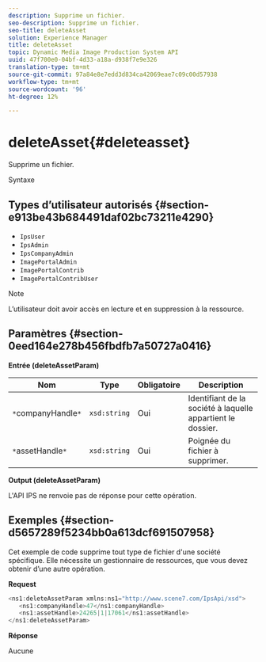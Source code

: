 ```yaml
---
description: Supprime un fichier.
seo-description: Supprime un fichier.
seo-title: deleteAsset
solution: Experience Manager
title: deleteAsset
topic: Dynamic Media Image Production System API
uuid: 47f700e0-04bf-4d33-a18a-d938f7e9e326
translation-type: tm+mt
source-git-commit: 97a84e8e7edd3d834ca42069eae7c09c00d57938
workflow-type: tm+mt
source-wordcount: '96'
ht-degree: 12%

---
```



# deleteAsset{#deleteasset}

Supprime un fichier.

Syntaxe

## Types d’utilisateur autorisés {#section-e913be43b684491daf02bc73211e4290}

* `IpsUser`
* `IpsAdmin`
* `IpsCompanyAdmin`
* `ImagePortalAdmin`
* `ImagePortalContrib`
* `ImagePortalContribUser`

>[!NOTE]
>
>L’utilisateur doit avoir accès en lecture et en suppression à la ressource.

## Paramètres {#section-0eed164e278b456fbdfb7a50727a0416}

**Entrée (deleteAssetParam)**

| Nom | Type | Obligatoire | Description |
|---|---|---|---|
| `*`companyHandle`*` | `xsd:string` | Oui | Identifiant de la société à laquelle appartient le dossier. |
| `*`assetHandle`*` | `xsd:string` | Oui | Poignée du fichier à supprimer. |

**Output (deleteAssetParam)**

L&#39;API IPS ne renvoie pas de réponse pour cette opération.

## Exemples {#section-d5657289f5234bb0a613dcf691507958}

Cet exemple de code supprime tout type de fichier d&#39;une société spécifique. Elle nécessite un gestionnaire de ressources, que vous devez obtenir d’une autre opération.

**Request**

```java
<ns1:deleteAssetParam xmlns:ns1="http://www.scene7.com/IpsApi/xsd">
   <ns1:companyHandle>47</ns1:companyHandle>
   <ns1:assetHandle>24265|1|17061</ns1:assetHandle>
</ns1:deleteAssetParam>
```

**Réponse**

Aucune
